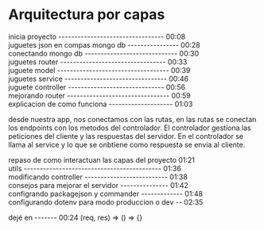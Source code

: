 # Arquitectura por capas

inicia proyecto --------------------------------- 00:08  
juguetes json en compas mongo db ---------------- 00:28  
conectando mongo db ----------------------------- 00:30  
juguetes router --------------------------------- 00:33  
juguete model ----------------------------------- 00:39  
juguetes service -------------------------------- 00:46  
juguete controller ------------------------------ 00:56  
mejorando router -------------------------------- 00:59  
explicacion de como funciona -------------------- 01:03

desde nuestra app, nos conectamos con las rutas, en las rutas se conectan los endpoints
con los metodos del controlador. El controlador gestiona las peticiones del cliente y 
las respuestas del servidor. En el controlador se llama al service y lo que se onbtiene 
como respuesta se envia al cliente. 

repaso de como interactuan las capas del proyecto 01:21  
utils ------------------------------------------- 01:36  
modificando controller -------------------------- 01:38  
consejos para mejorar el servidor --------------- 01:42  
configrando packagejson y commander ------------- 01:48  
configurando dotenv para modo produccion o dev -- 02:35  




dejé en ------- 00:24
(req, res) => 
() => {}